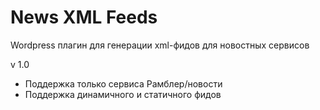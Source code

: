 # News XML Feeds
Wordpress плагин для генерации xml-фидов для новостных сервисов

v 1.0
 * Поддержка только сервиса Рамблер/новости
 * Поддержка динамичного и статичного фидов
